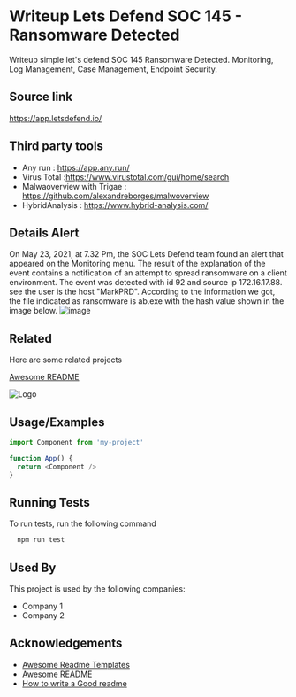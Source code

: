 # Writeup Lets Defend SOC 145 - Ransomware Detected

Writeup simple let's defend SOC 145 Ransomware Detected. Monitoring, Log Management, Case Management, Endpoint Security.
## Source link

https://app.letsdefend.io/
## Third party tools
- Any run : https://app.any.run/
- Virus Total :https://www.virustotal.com/gui/home/search
- Malwaoverview with Trigae : https://github.com/alexandreborges/malwoverview
- HybridAnalysis : https://www.hybrid-analysis.com/


## Details Alert 
On May 23, 2021, at 7.32 Pm, the SOC Lets Defend team found an alert that appeared on the Monitoring menu. The result of the explanation of the event contains a notification of an attempt to spread ransomware on a client environment. The event was detected with id 92 and source ip 172.16.17.88. see the user is the host "MarkPRD". According to the information we got, the file indicated as ransomware is ab.exe with the hash value shown in the image below.
![image](https://user-images.githubusercontent.com/43168046/169572259-bfd5e0a3-422c-454d-ba85-43afadeecf47.png)


## Related

Here are some related projects

[Awesome README](https://github.com/matiassingers/awesome-readme)


![Logo](https://dev-to-uploads.s3.amazonaws.com/uploads/articles/th5xamgrr6se0x5ro4g6.png)


## Usage/Examples

```javascript
import Component from 'my-project'

function App() {
  return <Component />
}
```


## Running Tests

To run tests, run the following command

```bash
  npm run test
```


## Used By

This project is used by the following companies:

- Company 1
- Company 2


## Acknowledgements

 - [Awesome Readme Templates](https://awesomeopensource.com/project/elangosundar/awesome-README-templates)
 - [Awesome README](https://github.com/matiassingers/awesome-readme)
 - [How to write a Good readme](https://bulldogjob.com/news/449-how-to-write-a-good-readme-for-your-github-project)

